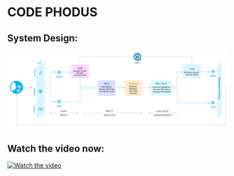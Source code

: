 # CODE PHODUS

## System Design:
![System Design of CODE PHODUS](assets/image.png)

## Watch the video now:
[![Watch the video](https://img.youtube.com/vi/W3-g6m_EYPU/maxresdefault.jpg)](https://www.youtube.com/watch?v=W3-g6m_EYPU)
